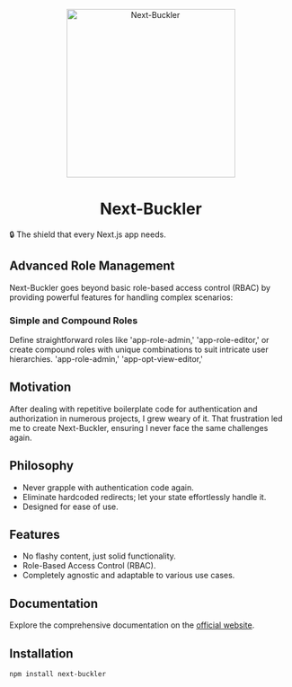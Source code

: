 <p align="center">
  <img alt="Next-Buckler" src="./" width="300" />
</p>
<h1 align="center">
  Next-Buckler
</h1>

🔒 The shield that every Next.js app needs.

## Advanced Role Management

Next-Buckler goes beyond basic role-based access control (RBAC) by providing powerful features for handling complex scenarios:

### Simple and Compound Roles

Define straightforward roles like 'app-role-admin,' 'app-role-editor,' or create compound roles with unique combinations to suit intricate user hierarchies.
'app-role-admin,' 'app-opt-view-editor,'

## Motivation

After dealing with repetitive boilerplate code for authentication and authorization in numerous projects, I grew weary of it. That frustration led me to create Next-Buckler, ensuring I never face the same challenges again.

## Philosophy

- Never grapple with authentication code again.
- Eliminate hardcoded redirects; let your state effortlessly handle it.
- Designed for ease of use.

## Features

- No flashy content, just solid functionality.
- Role-Based Access Control (RBAC).
- Completely agnostic and adaptable to various use cases.

## Documentation

Explore the comprehensive documentation on the [official website](https://your-documentation-link.com/).

## Installation

```bash
npm install next-buckler
